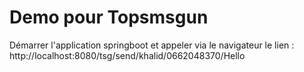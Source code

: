 # Demo pour Topsmsgun
Démarrer l'application springboot et appeler via le navigateur le lien :
http://localhost:8080/tsg/send/khalid/0662048370/Hello